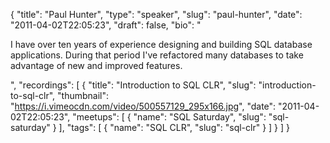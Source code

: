 {
  "title": "Paul Hunter",
  "type": "speaker",
  "slug": "paul-hunter",
  "date": "2011-04-02T22:05:23",
  "draft": false,
  "bio": "<p>I have over ten years of experience designing and building SQL database applications. During that period I've refactored many databases to take advantage of new and improved features.</p>",
  "recordings": [
    {
      "title": "Introduction to SQL CLR",
      "slug": "introduction-to-sql-clr",
      "thumbnail": "https://i.vimeocdn.com/video/500557129_295x166.jpg",
      "date": "2011-04-02T22:05:23",
      "meetups": [
        {
          "name": "SQL Saturday",
          "slug": "sql-saturday"
        }
      ],
      "tags": [
        {
          "name": "SQL CLR",
          "slug": "sql-clr"
        }
      ]
    }
  ]
}